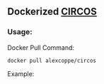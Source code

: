 ## Dockerized  [CIRCOS](http://www.circos.ca/)


### Usage:

Docker Pull Command:

```
docker pull alexcoppe/circos
```

Example:

```
```
